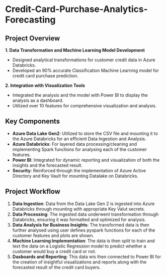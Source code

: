 # Credit-Card-Purchase-Analytics-Forecasting

## Project Overview
**1. Data Transformation and Machine Learning Model Development**
   - Designed analytical transformations for customer credit data in Azure Databricks.
   - Developed an 90% accurate Classification Machine Learning model for credit card purchase prediction.

**2. Integration with Visualization Tools**
   - Integrated the analysis and the model with Power BI to display the analysis as a dashboard.
   - Utilized over 10 features for comprehensive visualization and analysis.

## Key Components
- **Azure Data Lake Gen2**: Utilized to store the CSV file and mounting it to the Azure Databricks for an efficient Data Ingestion and Analysis.
- **Azure Databricks**: For layered data processing/cleaning and implementing Spark functions for analysing each of the customer features.
- **Power BI**: Integrated for dynamic reporting and visualization of both the insights and the forecasted result.
- **Security**: Reinforced through the implementation of Azure Active Directory and Key Vault for mounting Datalake on Databricks.

## Project Workflow
1. **Data Ingestion**: Data from the Data Lake Gen 2 is ingested into Azure Databricks through mounting with appropriate Key Valut secrets.
2. **Data Processing**: The ingested data underwent transformation through Databricks, ensuring it was formatted and optimized for analysis.
3. **Data Analysis for Business Insights**: The transformed data is then further analysed using user defines pyspark functions for each of the customer features and plots are shown.
4. **Machine Learning Implementation**: The data is then split to train and text the data on a Logistic Regression model to predict whether a customer would buy a credit card or not.
5. **Dasboards and Reporting**: This data wis then connected to Power BI for the creation of insightful visualizations and reports along with the forecasted result of the credit card buyers.
